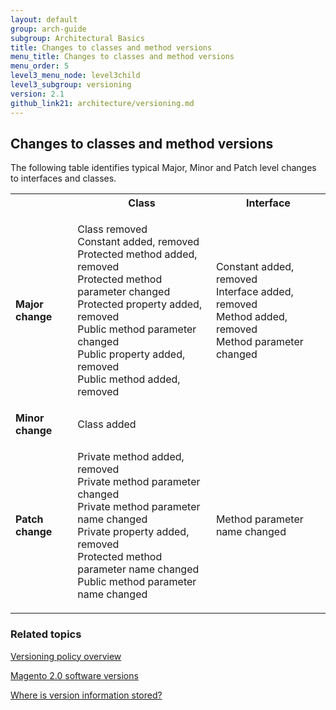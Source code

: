 ```yaml
---
layout: default
group: arch-guide
subgroup: Architectural Basics
title: Changes to classes and method versions
menu_title: Changes to classes and method versions
menu_order: 5
level3_menu_node: level3child
level3_subgroup: versioning
version: 2.1
github_link21: architecture/versioning.md
---
```


<h2>Changes to classes and method versions</h2>

The following table identifies typical Major, Minor and Patch level changes to interfaces and classes. 

<table>
<tbody>
<tr>
<th></th>
<th>Class</th>
<th>Interface</th>
</tr>
<tr>
<td><b>Major change</b></td>

<td><p>Class removed<br>Constant added, removed<br>Protected method added, removed<br>Protected method parameter changed<br>Protected property added, removed<br>Public method parameter changed<br>Public property added, removed<br>Public method added, removed</p></td>

<td><p>Constant added, removed<br>Interface added, removed<br>Method added, removed<br>Method parameter changed</p>
</td>
</tr>
<tr>
<td><b>Minor change</b></td>
<td>Class added</td>
<td></td>
</tr>
<tr>
<td><b>Patch change</b></td>
<td><p> Private method added, removed<br>Private method parameter changed<br>Private method parameter name changed<br>Private property added, removed<br>Protected method parameter name changed<br>Public method parameter name changed<br></p></td>
<td>Method parameter name changed</td></tr>
</tbody>
</table>

<h3>Related topics</h3>
<a href="{{ site.gdeurl21 }}architecture/versioning_overview.html">Versioning policy overview</a>


<a href="{{ site.gdeurl21 }}architecture/software_versions.html">Magento 2.0 software versions</a>

<a href="{{ site.gdeurl21 }}architecture/version_store.html">Where is version information stored?</a>
